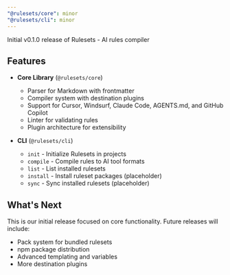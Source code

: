 ```yaml
---
"@rulesets/core": minor
"@rulesets/cli": minor
---
```


Initial v0.1.0 release of Rulesets - AI rules compiler

## Features

- **Core Library** (`@rulesets/core`)
  - Parser for Markdown with frontmatter
  - Compiler system with destination plugins
  - Support for Cursor, Windsurf, Claude Code, AGENTS.md, and GitHub Copilot
  - Linter for validating rules
  - Plugin architecture for extensibility

- **CLI** (`@rulesets/cli`)

  - `init` - Initialize Rulesets in projects
  - `compile` - Compile rules to AI tool formats
  - `list` - List installed rulesets
  - `install` - Install ruleset packages (placeholder)
  - `sync` - Sync installed rulesets (placeholder)

## What's Next

This is our initial release focused on core functionality. Future releases will include:

- Pack system for bundled rulesets
- npm package distribution
- Advanced templating and variables
- More destination plugins
